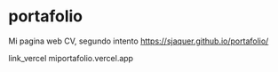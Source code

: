 # portafolio
Mi pagina web CV, segundo intento
https://sjaquer.github.io/portafolio/

link_vercel
miportafolio.vercel.app



